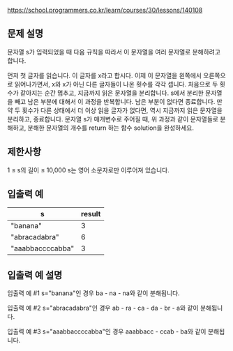 https://school.programmers.co.kr/learn/courses/30/lessons/140108

## 문제 설명
문자열 s가 입력되었을 때 다음 규칙을 따라서 이 문자열을 여러 문자열로 분해하려고 합니다.

먼저 첫 글자를 읽습니다. 이 글자를 x라고 합시다.
이제 이 문자열을 왼쪽에서 오른쪽으로 읽어나가면서, x와 x가 아닌 다른 글자들이 나온 횟수를 각각 셉니다. 처음으로 두 횟수가 같아지는 순간 멈추고, 지금까지 읽은 문자열을 분리합니다.
s에서 분리한 문자열을 빼고 남은 부분에 대해서 이 과정을 반복합니다. 남은 부분이 없다면 종료합니다.
만약 두 횟수가 다른 상태에서 더 이상 읽을 글자가 없다면, 역시 지금까지 읽은 문자열을 분리하고, 종료합니다.
문자열 s가 매개변수로 주어질 때, 위 과정과 같이 문자열들로 분해하고, 분해한 문자열의 개수를 return 하는 함수 solution을 완성하세요.

## 제한사항
1 ≤ s의 길이 ≤ 10,000
s는 영어 소문자로만 이루어져 있습니다.

## 입출력 예
|s	|result|
|---|--|
|"banana"	|3|
|"abracadabra"|	6|
|"aaabbaccccabba"|	3|

## 입출력 예 설명
입출력 예 #1
s="banana"인 경우 ba - na - na와 같이 분해됩니다.

입출력 예 #2
s="abracadabra"인 경우 ab - ra - ca - da - br - a와 같이 분해됩니다.

입출력 예 #3
s="aaabbaccccabba"인 경우 aaabbacc - ccab - ba와 같이 분해됩니다.
